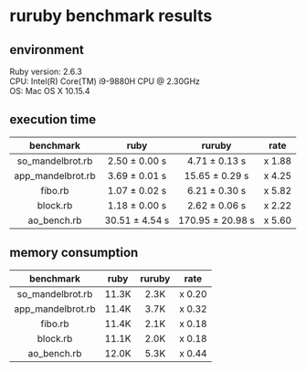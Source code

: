 # ruruby benchmark results

## environment

Ruby version: 2.6.3  
CPU: Intel(R) Core(TM) i9-9880H CPU @ 2.30GHz  
OS: Mac OS X 10.15.4  

## execution time

|benchmark|ruby|ruruby|rate|
|:-----------:|:--------:|:---------:|:-------:|
| so_mandelbrot.rb | 2.50 ± 0.00 s | 4.71 ± 0.13 s | x 1.88 |
| app_mandelbrot.rb | 3.69 ± 0.01 s | 15.65 ± 0.29 s | x 4.25 |
| fibo.rb | 1.07 ± 0.02 s | 6.21 ± 0.30 s | x 5.82 |
| block.rb | 1.18 ± 0.00 s | 2.62 ± 0.06 s | x 2.22 |
| ao_bench.rb | 30.51 ± 4.54 s | 170.95 ± 20.98 s | x 5.60 |

## memory consumption

|benchmark|ruby|ruruby|rate|
|:-----------:|:--------:|:---------:|:-------:|
| so_mandelbrot.rb | 11.3K | 2.3K | x 0.20 |
| app_mandelbrot.rb | 11.4K | 3.7K | x 0.32 |
| fibo.rb | 11.4K | 2.1K | x 0.18 |
| block.rb | 11.1K | 2.0K | x 0.18 |
| ao_bench.rb | 12.0K | 5.3K | x 0.44 |
